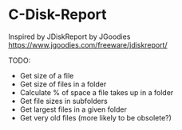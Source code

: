 # C-Disk-Report

Inspired by JDiskReport by JGoodies https://www.jgoodies.com/freeware/jdiskreport/

TODO:
- Get size of a file
- Get size of files in a folder
- Calculate % of space a file takes up in a folder
- Get file sizes in subfolders
- Get largest files in a given folder
- Get very old files (more likely to be obsolete?)